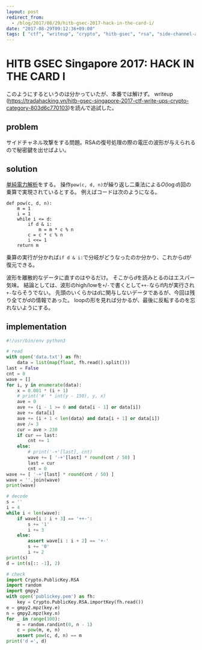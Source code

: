 ```yaml
---
layout: post
redirect_from:
  - /blog/2017/08/29/hitb-gsec-2017-hack-in-the-card-i/
date: "2017-08-29T09:12:36+09:00"
tags: [ "ctf", "writeup", "crypto", "hitb-gsec", "rsa", "side-channel-attack" ]
---
```


# HITB GSEC Singapore 2017: HACK IN THE CARD I

このようにするというのは分かっていたが、本番では解けず。
writeup (<https://tradahacking.vn/hitb-gsec-singapore-2017-ctf-write-ups-crypto-category-803d6c770103>)を読んで追試した。

## problem

サイドチャネル攻撃をする問題。RSAの復号処理の際の電圧の波形が与えられるので秘密鍵を出せばよい。

## solution

[単純電力解析](https://ja.wikipedia.org/wiki/%E5%8D%98%E7%B4%94%E9%9B%BB%E5%8A%9B%E8%A7%A3%E6%9E%90)をする。
操作`pow(c, d, n)`が繰り返し二乗法による$O(\log d)$回の乗算で実現されているとする。
例えばコードは次のようになる。

```
def pow(c, d, n):
    m = 1
    i = 1
    while i <= d:
        if d & i:
            m = m * c % n
        c = c * c % n
        i <<= 1
    return m
```

乗算の実行が分かれば`if d & i:`で分岐がどうなったのか分かり、これから$d$が復元できる。

波形を離散的なデータに直すのはやるだけ。
そこから$d$を読みとるのはエスパー気味。
結論としては、波形のhigh/lowを`+`/`-`で書くとして`++-`ならif内が実行され`+-`ならそうでない。
先頭のいくらかは$d$に関与しないデータであるが、今回は残り全てが$d$の情報であった。
loopの形を見れば分かるが、最後に反転するのを忘れないようにする。

## implementation

``` python
#!/usr/bin/env python3

# read
with open('data.txt') as fh:
    data = list(map(float, fh.read().split()))
last = False
cnt = 0
wave = []
for i, y in enumerate(data):
    x = 0.001 * (i + 1)
    # print('#' * int(y - 150), y, x)
    ave = 0
    ave += (i - 1 >= 0 and data[i - 1] or data[i])
    ave += data[i]
    ave += (i + 1 < len(data) and data[i + 1] or data[i])
    ave /= 3
    cur = ave > 230
    if cur == last:
        cnt += 1
    else:
        # print('-+'[last], cnt)
        wave += [ '-+'[last] * round(cnt / 50) ]
        last = cur
        cnt = 0
wave += [ '-+'[last] * round(cnt / 50) ]
wave = ''.join(wave)
print(wave)

# decode
s = ''
i = 4
while i < len(wave):
    if wave[i : i + 3] == '++-':
        s += '1'
        i += 3
    else:
        assert wave[i : i + 2] == '+-'
        s += '0'
        i += 2
print(s)
d = int(s[:: -1], 2)

# check
import Crypto.PublicKey.RSA
import random
import gmpy2
with open('publickey.pem') as fh:
    key = Crypto.PublicKey.RSA.importKey(fh.read())
e = gmpy2.mpz(key.e)
n = gmpy2.mpz(key.n)
for _ in range(100):
    m = random.randint(0, n - 1)
    c = pow(m, e, n)
    assert pow(c, d, n) == m
print('d =', d)
```

